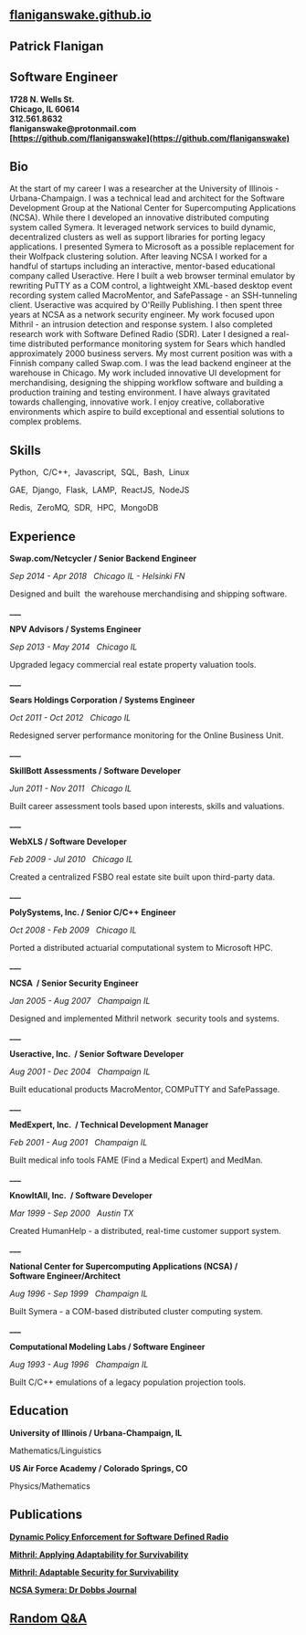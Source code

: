 ## [flaniganswake.github.io](https://flaniganswake.github.io/)

## Patrick Flanigan
## Software Engineer
__1728 N. Wells St.__  
__Chicago, IL 60614__  
__312.561.8632__  
__flaniganswake@protonmail.com__  
__[https://github.com/flaniganswake](https://github.com/flaniganswake)__

## Bio

At the start of my career I was a researcher at the University of Illinois - Urbana-Champaign. I was a technical lead and architect for the Software Development Group at the National Center for Supercomputing Applications (NCSA). While there I developed an innovative distributed computing system called Symera. It leveraged network services to build dynamic, decentralized clusters as well as support libraries for porting legacy applications. I presented Symera to Microsoft as a possible replacement for their Wolfpack clustering solution. After leaving NCSA I worked for a handful of startups including an interactive, mentor-based educational company called Useractive. Here I built a web browser terminal emulator by rewriting PuTTY as a COM control, a lightweight XML-based desktop event recording system called MacroMentor, and SafePassage - an SSH-tunneling client. Useractive was acquired by O'Reilly Publishing. I then spent three years at NCSA as a network security engineer. My work focused upon Mithril - an intrusion detection and response system. I also completed research work with Software Defined Radio (SDR). Later I designed a real-time distributed performance monitoring system for Sears which handled approximately 2000 business servers. My most current position was with a Finnish company called Swap.com. I was the lead backend engineer at the warehouse in Chicago. My work included innovative UI development for merchandising, designing the shipping workflow software and building a production training and testing environment. I have always gravitated towards challenging, innovative work. I enjoy creative, collaborative environments which aspire to build exceptional and essential solutions to complex problems.

## Skills

Python,&nbsp;&nbsp;C/C++,&nbsp;&nbsp;Javascript,&nbsp;&nbsp;SQL,&nbsp;&nbsp;Bash,&nbsp;&nbsp;Linux

GAE,&nbsp;&nbsp;Django,&nbsp;&nbsp;Flask,&nbsp;&nbsp;LAMP,&nbsp;&nbsp;ReactJS,&nbsp;&nbsp;NodeJS

Redis,&nbsp;&nbsp;ZeroMQ,&nbsp;&nbsp;SDR,&nbsp;&nbsp;HPC,&nbsp;&nbsp;MongoDB

 
## Experience

__Swap.com/Netcycler / Senior Backend Engineer__

*Sep 2014 - Apr 2018   Chicago IL - Helsinki FN*

Designed and built  the warehouse merchandising and shipping software.

**___**

__NPV Advisors / Systems Engineer__

*Sep 2013 - May 2014   Chicago IL*

Upgraded legacy commercial real estate property valuation tools.

**___**

__Sears Holdings Corporation / Systems Engineer__

*Oct 2011 - Oct 2012   Chicago IL*

Redesigned server performance monitoring for the Online Business Unit.

**___**

__SkillBott Assessments / Software Developer__

*Jun 2011 - Nov 2011   Chicago IL*

Built career assessment tools based upon interests, skills and valuations.

**___**

__WebXLS / Software Developer__

*Feb 2009 - Jul 2010   Chicago IL*

Created a centralized FSBO real estate site built upon third-party data.

**___**

__PolySystems, Inc. / Senior C/C++ Engineer__

*Oct 2008 - Feb 2009   Chicago IL*

Ported a distributed actuarial computational system to Microsoft HPC.

**___**

__NCSA  / Senior Security Engineer__

*Jan 2005 - Aug 2007   Champaign IL*

Designed and implemented Mithril network  security tools and systems.

**___**

__Useractive, Inc.  / Senior Software Developer__

*Aug 2001 - Dec 2004   Champaign IL*

Built educational products MacroMentor, COMPuTTY and SafePassage.

**___**

__MedExpert, Inc.  / Technical Development Manager__

*Feb 2001 - Aug 2001   Champaign IL*

Built medical info tools FAME (Find a Medical Expert) and MedMan.

**___**

__KnowItAll, Inc.  / Software Developer__

*Mar 1999 - Sep 2000   Austin TX*

Created HumanHelp - a distributed, real-time customer support system.

**___**

__National Center for Supercomputing Applications (NCSA) /   
Software Engineer/Architect__

*Aug 1996 - Sep 1999   Champaign IL*

Built Symera - a COM-based distributed cluster computing system.

**___**

__Computational Modeling Labs / Software Engineer__

*Aug 1993 - Aug 1996   Champaign IL*

Built C/C++ emulations of a legacy population projection tools.

## Education

__University of Illinois / Urbana-Champaign, IL__

Mathematics/Linguistics

__US Air Force Academy / Colorado Springs, CO__

Physics/Mathematics

## Publications

__[Dynamic Policy Enforcement for Software Defined Radio](https://pdfs.semanticscholar.org/6107/44b0613ea31091daa9bf2b7f0361835fa1e1.pdf)__

__[Mithril: Applying Adaptability for Survivability](http://www.ncsa.illinois.edu/People/hkhurana/WENS06.pdf)__

__[Mithril: Adaptable Security for Survivability](https://ieeexplore.ieee.org/document/4198820)__

__[NCSA Symera: Dr Dobbs Journal](http://www.drdobbs.com/windows/ncsa-symera/184410711)__

## [Random Q&A](https://github.com/flaniganswake/flaniganswake.github.io/blob/master/QA.md)
